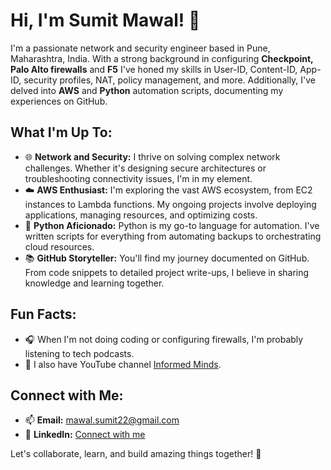 # Hi, I'm Sumit Mawal! 👋

I'm a passionate network and security engineer based in Pune, Maharashtra, India. With a strong background in configuring **Checkpoint, Palo Alto firewalls** and **F5** I've honed my skills in User-ID, Content-ID, App-ID, security profiles, NAT, policy management, and more. Additionally, I've delved into **AWS** and **Python** automation scripts, documenting my experiences on GitHub.

## What I'm Up To:

- 🌐 **Network and Security:** I thrive on solving complex network challenges. Whether it's designing secure architectures or troubleshooting connectivity issues, I'm in my element.
- ☁️ **AWS Enthusiast:** I'm exploring the vast AWS ecosystem, from EC2 instances to Lambda functions. My ongoing projects involve deploying applications, managing resources, and optimizing costs.
- 🐍 **Python Aficionado:** Python is my go-to language for automation. I've written scripts for everything from automating backups to orchestrating cloud resources.
- 📚 **GitHub Storyteller:** You'll find my journey documented on GitHub. From code snippets to detailed project write-ups, I believe in sharing knowledge and learning together.

## Fun Facts:

- 🎧 When I'm not doing coding or configuring firewalls, I'm probably listening to tech podcasts.
- 🎥 I also have YouTube channel <a href="https://www.youtube.com/@SumitM_informedminds" target="_blank">Informed Minds</a>.

## Connect with Me:

- 📫 **Email:** mawal.sumit22@gmail.com
- 💼 **LinkedIn:** [Connect with me](https://www.linkedin.com/in/sumitmawal/)


Let's collaborate, learn, and build amazing things together! 🚀

